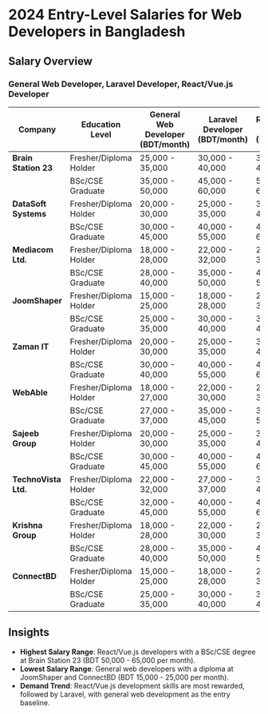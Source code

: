 # 2024 Entry-Level Salaries for Web Developers in Bangladesh

## Salary Overview

### General Web Developer, Laravel Developer, React/Vue.js Developer

| **Company**            | **Education Level**    | **General Web Developer (BDT/month)** | **Laravel Developer (BDT/month)** | **React/Vue.js Developer (BDT/month)** |
|------------------------|------------------------|---------------------------------------|-----------------------------------|-----------------------------------------|
| **Brain Station 23**   | Fresher/Diploma Holder | 25,000 - 35,000                       | 30,000 - 40,000                   | 35,000 - 45,000                         |
|                        | BSc/CSE Graduate       | 35,000 - 50,000                       | 45,000 - 60,000                   | 50,000 - 65,000                         |
| **DataSoft Systems**   | Fresher/Diploma Holder | 20,000 - 30,000                       | 25,000 - 35,000                   | 30,000 - 40,000                         |
|                        | BSc/CSE Graduate       | 30,000 - 45,000                       | 40,000 - 55,000                   | 45,000 - 60,000                         |
| **Mediacom Ltd.**      | Fresher/Diploma Holder | 18,000 - 28,000                       | 22,000 - 32,000                   | 28,000 - 38,000                         |
|                        | BSc/CSE Graduate       | 28,000 - 40,000                       | 35,000 - 50,000                   | 40,000 - 55,000                         |
| **JoomShaper**         | Fresher/Diploma Holder | 15,000 - 25,000                       | 18,000 - 28,000                   | 25,000 - 35,000                         |
|                        | BSc/CSE Graduate       | 25,000 - 35,000                       | 30,000 - 40,000                   | 35,000 - 45,000                         |
| **Zaman IT**           | Fresher/Diploma Holder | 20,000 - 30,000                       | 25,000 - 35,000                   | 30,000 - 40,000                         |
|                        | BSc/CSE Graduate       | 30,000 - 40,000                       | 40,000 - 55,000                   | 45,000 - 60,000                         |
| **WebAble**            | Fresher/Diploma Holder | 18,000 - 27,000                       | 22,000 - 30,000                   | 27,000 - 37,000                         |
|                        | BSc/CSE Graduate       | 27,000 - 37,000                       | 35,000 - 45,000                   | 37,000 - 50,000                         |
| **Sajeeb Group**       | Fresher/Diploma Holder | 20,000 - 30,000                       | 25,000 - 35,000                   | 30,000 - 40,000                         |
|                        | BSc/CSE Graduate       | 30,000 - 45,000                       | 40,000 - 55,000                   | 45,000 - 60,000                         |
| **TechnoVista Ltd.**   | Fresher/Diploma Holder | 22,000 - 32,000                       | 27,000 - 37,000                   | 32,000 - 42,000                         |
|                        | BSc/CSE Graduate       | 32,000 - 45,000                       | 40,000 - 55,000                   | 45,000 - 60,000                         |
| **Krishna Group**      | Fresher/Diploma Holder | 18,000 - 28,000                       | 22,000 - 30,000                   | 28,000 - 38,000                         |
|                        | BSc/CSE Graduate       | 28,000 - 40,000                       | 35,000 - 50,000                   | 40,000 - 55,000                         |
| **ConnectBD**          | Fresher/Diploma Holder | 15,000 - 25,000                       | 18,000 - 28,000                   | 25,000 - 35,000                         |
|                        | BSc/CSE Graduate       | 25,000 - 35,000                       | 30,000 - 40,000                   | 35,000 - 45,000                         |

## Insights

- **Highest Salary Range**: React/Vue.js developers with a BSc/CSE degree at Brain Station 23 (BDT 50,000 - 65,000 per month).
- **Lowest Salary Range**: General web developers with a diploma at JoomShaper and ConnectBD (BDT 15,000 - 25,000 per month).
- **Demand Trend**: React/Vue.js development skills are most rewarded, followed by Laravel, with general web development as the entry baseline.
